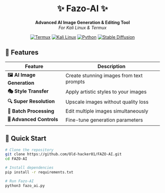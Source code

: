 <div align="center">
  
# ✨ Fazo-AI ✨

**Advanced AI Image Generation & Editing Tool**  
*For Kali Linux & Termux*

[![Termux](https://img.shields.io/badge/Termux-000000?style=for-the-badge&logo=termux)](https://termux.com)
[![Kali Linux](https://img.shields.io/badge/Kali_Linux-557C94?style=for-the-badge&logo=kalilinux&logoColor=white)](https://www.kali.org/)
[![Python](https://img.shields.io/badge/Python-3776AB?style=for-the-badge&logo=python&logoColor=white)](https://python.org)
[![Stable Diffusion](https://img.shields.io/badge/Stable_Diffusion-000000?style=for-the-badge)](https://stablediffusionweb.com)

</div>

## 🎨 Features

<div align="center">

| Feature | Description |
|---------|-------------|
| **🖼️ AI Image Generation** | Create stunning images from text prompts |
| **🎭 Style Transfer** | Apply artistic styles to your images |
| **🔍 Super Resolution** | Upscale images without quality loss |
| **🔄 Batch Processing** | Edit multiple images simultaneously |
| **🎚️ Advanced Controls** | Fine-tune generation parameters |

</div>

## 🚀 Quick Start

```bash
# Clone the repository
git clone https://github.com/Old-hacker01/FAZO-AI.git
cd FAZO-AI

# Install dependencies
pip install -r requirements.txt

# Run Fazo-AI
python3 fazo_ai.py
